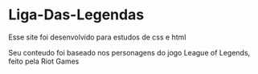 <h1>Liga-Das-Legendas</h1>
<p>Esse site foi desenvolvido para estudos de css e html</p>
<p>Seu conteudo foi baseado nos personagens do jogo League of Legends, feito pela Riot Games</p>
